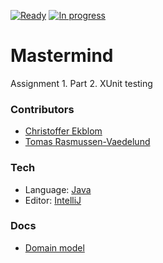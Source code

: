 [![Ready](https://badge.waffle.io/sticky4loop/2DV610-A1.2.svg?label=ready&title=Ready)](http://waffle.io/sticky4loop/2DV610-A1.2)
[![In progress](https://badge.waffle.io/sticky4loop/2DV610-A1.2.svg?label=in%20progress&title=In%20progress)](http://waffle.io/sticky4loop/2DV610-A1.2)

# Mastermind

Assignment 1. Part 2. XUnit testing

### Contributors

* [Christoffer Ekblom](https://github.com/sticky4loop)
* [Tomas Rasmussen-Vaedelund](https://github.com/tr222cj)

### Tech
* Language: [Java]
* Editor: [IntelliJ]

### Docs
* [Domain model](https://www.draw.io/?state=%7B%22ids%22:%5B%220B6z8JWFl9m9cRk5BVUNWbmw2Vmc%22%5D,%22action%22:%22open%22,%22userId%22:%22104890883417214251592%22%7D#G0B6z8JWFl9m9cRk5BVUNWbmw2Vmc)

[Java]: <https://docs.oracle.com/javase/tutorial/>
[IntelliJ]: <https://www.jetbrains.com/idea/>
